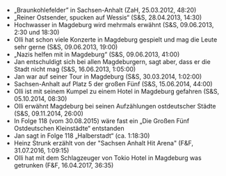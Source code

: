 - „Braunkohlefelder” in Sachsen-Anhalt (ZaH, 25.03.2012, 48:20)
- „Reiner Ostsender, spucken auf Wessis“ (S&S, 28.04.2013, 14:30)
- Hochwasser in Magdeburg wird mehrmals erwähnt (S&S, 09.06.2013, 2:30 und 18:30)
- Olli hat schon viele Konzerte in Magdeburg gespielt und mag die Leute sehr gerne (S&S, 09.06.2013, 19:00)
- „Nazis helfen mit in Magdeburg“ (S&S, 09.06.2013, 41:00)
- Jan entschuldigt sich bei allen Magdeburgern, sagt aber, dass er die Stadt nicht mag (S&S, 16.06.2013, 1:05:00)
- Jan war auf seiner Tour in Magdeburg (S&S, 30.03.2014, 1:02:00)
- Sachsen-Anhalt auf Platz 5 der großen Fünf (S&S, 15.06.2014, 44:00)
- Olli ist mit seinem Kumpel zu einem Hotel in Magdeburg gefahren (S&S, 05.10.2014, 08:30)
- Olli erwähnt Magdeburg bei seinen Aufzählungen ostdeutscher Städte (S&S, 09.11.2014, 26:00)
- In Folge 118 (vom 30.08.2015) wäre fast ein „Die Großen Fünf Ostdeutschen Kleinstädte“ entstanden
- Jan sagt in Folge 118 „Halberstadt“ (ca. 1:18:30)
- Heinz Strunk erzählt von der "Sachsen Anhalt Hit Arena" (F&F, 31.07.2016, 1:09:15)
- Olli hat mit dem Schlagzeuger von Tokio Hotel in Magdeburg was getrunken (F&F, 16.04.2017, 36:35)
